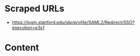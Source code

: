 # Scraped URLs
- https://login.stanford.edu/idp/profile/SAML2/Redirect/SSO?execution=e3s1

# Content
